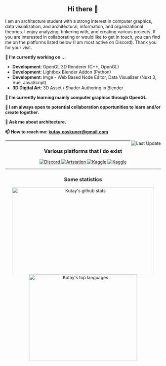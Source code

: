 <h2 align="center"> Hi there 👋 </h2>

I am an architecture student with a strong interest in computer graphics, data visualization, and architectural, information, and organizational theories. I enjoy analyzing, tinkering with, and creating various projects. If you are interested in collaborating or would like to get in touch, you can find me on the platforms listed below (I am most active on Discord). Thank you for your visit.

**🔭 I’m currently working on ...**
-   **Development**: OpenGL 3D Renderer (C++, OpenGL)
-   **Development**: Lightbox Blender Addon (Python)
-   **Development**: Imge - Web Based Node Editor, Data Visualizer (Nuxt 3, Vue, JavaScript)
-   **3D Digital Art**: 3D Asset / Shader Authoring in Blender

**🌱 I’m currently learning mainly computer graphics through OpenGL.**

**👯 I am always open to potential collaboration opportunities to learn and/or create together.**

**💬 Ask me about architecture.**

**📫 How to reach me: kutay.coskuner@gmail.com**

<img align="right" alt="Last Update" src="https://img.shields.io/github/last-commit/kutaycoskuner/kutaycoskuner" />  

---

<h3 align="center">Various platforms that I do exist</h3>

<p align="center"> 
	<a href="https://discordapp.com/users/186240632438784000/">
		<img alt="Discord" src="https://img.shields.io/badge/Discord-5865F2.svg?style=for-the-badge&logo=discord&logoColor=white" />
	</a>
	<a href="https://www.artstation.com/kutay_coskuner">
		<img alt="Artstation" src="https://img.shields.io/badge/Artstation-13AFF0.svg?style=for-the-badge&logo=artstation&logoColor=white" />
	</a>
	<!-- <a href="#">
		<img alt="Medium" src="https://img.shields.io/badge/medium-000000.svg?style=for-the-badge&logo=medium&logoColor=white" />
	</a> -->
	<a href="https://www.kaggle.com/orthrin">
		<img alt="Kaggle" src="https://img.shields.io/badge/kaggle-20BEFF.svg?style=for-the-badge&logo=kaggle&logoColor=white" />
	</a>
  	<a href="https://kutaycoskuner.github.io/">
		<img alt="Kaggle" src="https://img.shields.io/badge/Website-181717.svg?style=for-the-badge&logo=github&logoColor=white" />
	</a>
</p>
</p>

---

<h3 align="center"> Some statistics </h3>
<p align="center">
  <img width="460" height="280" alt="Kutay's github stats" src="https://github-readme-stats.vercel.app/api?username=kutaycoskuner&theme=transparent&show_icons=true" />
	<img width="350" height="280" alt="Kutay's top languages" src="https://github-readme-stats.vercel.app/api/top-langs/?username=kutaycoskuner&layout=compact&theme=transparent" alt="Top Languages" />
</p>

<!--
**kutaycoskuner/kutaycoskuner** is a ✨ _special_ ✨ repository because its `README.md` (this file) appears on your GitHub profile.

Here are some ideas to get you started:

- 🔭 I’m currently working on ...
- 🌱 I’m currently learning ...
- 👯 I’m looking to collaborate on ...
- 🤔 I’m looking for help with ...
- 💬 Ask me about ...
- 📫 How to reach me: ...
- 😄 Pronouns: ...
- ⚡ Fun fact: ...
-->

